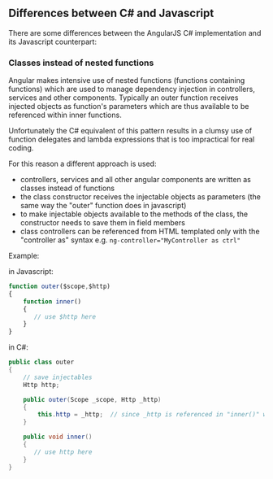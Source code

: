 ## Differences between C# and Javascript

There are some differences between the AngularJS C# implementation and its Javascript counterpart:

### Classes instead of nested functions

Angular makes intensive use of nested functions (functions containing functions) which are used to manage dependency injection in controllers, services 
and other components. Typically an outer function receives injected objects as function's parameters which are thus available to be referenced within
inner functions. 

Unfortunately the C# equivalent of this pattern results in a clumsy use of function delegates and lambda expressions that is
too impractical for real coding. 

For this reason a different approach is used: 
- controllers, services and all other angular components are written as classes instead of functions
- the class constructor receives the injectable objects as parameters (the same way the "outer" function does in javascript)
- to make injectable objects available to the methods of the class, the constructor needs to save them in field members
- class controllers can be referenced from HTML templated only with the "controller as" syntax e.g. `ng-controller="MyController as ctrl"`

Example:

in Javascript:

```Javascript
function outer($scope,$http)
{
	function inner()
	{
	   // use $http here
	}
}
```

in C#:

```C#
public class outer
{
	// save injectables
	Http http;

	public outer(Scope _scope, Http _http)
	{
		this.http = _http;	// since _http is referenced in "inner()" we save it locally
	}

	public void inner()
	{
	   // use http here 
	}
}
```

